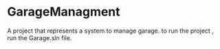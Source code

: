 # GarageManagment
A project that represents a system to manage garage.
to run the project , run the Garage.sln file.
